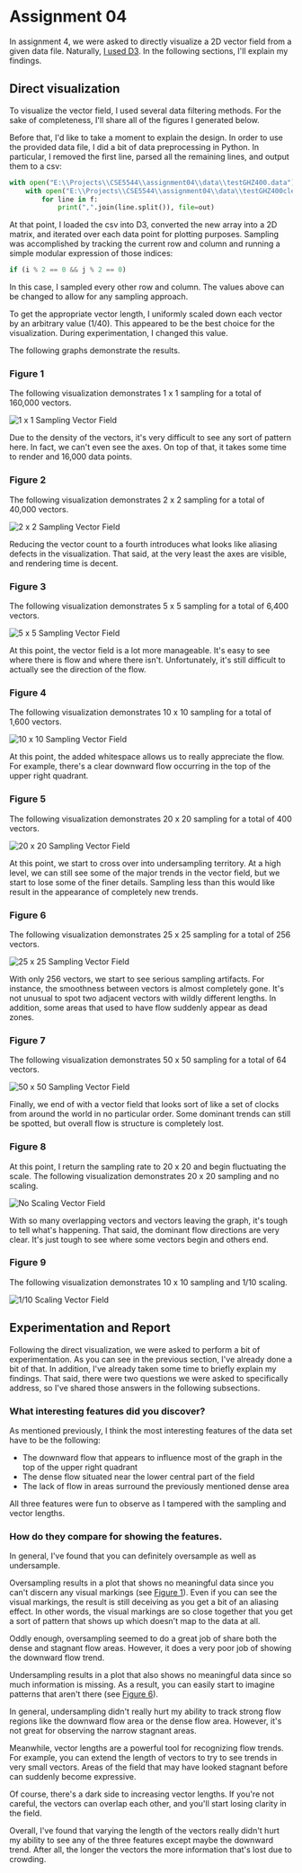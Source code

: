 # Assignment 04

In assignment 4, we were asked to directly visualize a 2D vector field from
a given data file. Naturally, [I used D3][1]. In the following sections, I'll
explain my findings.

## Direct visualization

To visualize the vector field, I used several data filtering methods. For the
sake of completeness, I'll share all of the figures I generated below.

Before that, I'd like to take a moment to explain the design. In order to
use the provided data file, I did a bit of data preprocessing in Python. In
particular, I removed the first line, parsed all the remaining lines, and
output them to a csv:

```python
with open("E:\\Projects\\CSE5544\\assignment04\\data\\testGHZ400.data") as f:
    with open("E:\\Projects\\CSE5544\\assignment04\\data\\testGHZ400clean.data", "w") as out:
        for line in f:
            print(",".join(line.split()), file=out)
```

At that point, I loaded the csv into D3, converted the new array into a 2D
matrix, and iterated over each data point for plotting purposes. Sampling
was accomplished by tracking the current row and column and running a simple
modular expression of those indices:

```javascript
if (i % 2 == 0 && j % 2 == 0)
```

In this case, I sampled every other row and column. The values above can be
changed to allow for any sampling approach.

To get the appropriate vector length, I uniformly scaled down each vector by
an arbitrary value (1/40). This appeared to be the best choice for the
visualization. During experimentation, I changed this value.

The following graphs demonstrate the results.

### Figure 1

The following visualization demonstrates 1 x 1 sampling for a total of 160,000
vectors.

![1 x 1 Sampling Vector Field][2]

Due to the density of the vectors, it's very difficult to see any sort of
pattern here. In fact, we can't even see the axes. On top of that, it takes
some time to render and 16,000 data points.

### Figure 2

The following visualization demonstrates 2 x 2 sampling for a total of 40,000
vectors.

![2 x 2 Sampling Vector Field][3]

Reducing the vector count to a fourth introduces what looks like aliasing defects
in the visualization. That said, at the very least the axes are visible, and
rendering time is decent.

### Figure 3

The following visualization demonstrates 5 x 5 sampling for a total of 6,400
vectors.

![5 x 5 Sampling Vector Field][4]

At this point, the vector field is a lot more manageable. It's easy to see where
there is flow and where there isn't. Unfortunately, it's still difficult to
actually see the direction of the flow.

### Figure 4

The following visualization demonstrates 10 x 10 sampling for a total of 1,600
vectors.

![10 x 10 Sampling Vector Field][5]

At this point, the added whitespace allows us to really appreciate the
flow. For example, there's a clear downward flow occurring in the top of the
upper right quadrant.

### Figure 5

The following visualization demonstrates 20 x 20 sampling for a total of 400
vectors.

![20 x 20 Sampling Vector Field][6]

At this point, we start to cross over into undersampling territory. At a high
level, we can still see some of the major trends in the vector field, but we
start to lose some of the finer details. Sampling less than this would like
result in the appearance of completely new trends.

### Figure 6

The following visualization demonstrates 25 x 25 sampling for a total of 256
vectors.

![25 x 25 Sampling Vector Field][7]

With only 256 vectors, we start to see serious sampling artifacts. For instance,
the smoothness between vectors is almost completely gone. It's not unusual to
spot two adjacent vectors with wildly different lengths. In addition, some areas
that used to have flow suddenly appear as dead zones.

### Figure 7

The following visualization demonstrates 50 x 50 sampling for a total of 64
vectors.

![50 x 50 Sampling Vector Field][8]

Finally, we end of with a vector field that looks sort of like a set of clocks
from around the world in no particular order. Some dominant trends can still be
spotted, but overall flow is structure is completely lost.

### Figure 8

At this point, I return the sampling rate to 20 x 20 and begin fluctuating the
scale. The following visualization demonstrates 20 x 20 sampling and no scaling.

![No Scaling Vector Field][9]

With so many overlapping vectors and vectors leaving the graph, it's tough to
tell what's happening. That said, the dominant flow directions are very clear.
It's just tough to see where some vectors begin and others end.

### Figure 9

The following visualization demonstrates 10 x 10 sampling and 1/10 scaling.

![1/10 Scaling Vector Field][10]

## Experimentation and Report

Following the direct visualization, we were asked to perform a bit of
experimentation. As you can see in the previous section, I've already done a bit
of that. In addition, I've already taken some time to briefly explain my
findings. That said, there were two questions we were asked to specifically
address, so I've shared those answers in the following subsections.

### What interesting features did you discover?

As mentioned previously, I think the most interesting features of the data set
have to be the following:

- The downward flow that appears to influence most of the graph in the top
of the upper right quadrant
- The dense flow situated near the lower central part of the field
- The lack of flow in areas surround the previously mentioned dense area

All three features were fun to observe as I tampered with the sampling and
vector lengths.

### How do they compare for showing the features.

In general, I've found that you can definitely oversample as well as undersample.

Oversampling results in a plot that shows no meaningful data since you can't
discern any visual markings (see [Figure 1][2]). Even if you can see the visual
markings, the result is still deceiving as you get a bit of an aliasing effect.
In other words, the visual markings are so close together that you get a sort
of pattern that shows up which doesn't map to the data at all.

Oddly enough, oversampling seemed to do a great job of share both the dense
and stagnant flow areas. However, it does a very poor job of showing the
downward flow trend.

Undersampling results in a plot that also shows no meaningful data since so
much information is missing. As a result, you can easily start to imagine
patterns that aren't there (see [Figure 6][7]).

In general, undersampling didn't really hurt my ability to track strong flow
regions like the downward flow area or the dense flow area. However, it's not
great for observing the narrow stagnant areas.

Meanwhile, vector lengths are a powerful tool for recognizing flow trends.
For example, you can extend the length of vectors to try to see trends in
very small vectors. Areas of the field that may have looked stagnant before can
suddenly become expressive.

Of course, there's a dark side to increasing vector lengths. If you're not
careful, the vectors can overlap each other, and you'll start losing clarity in
the field.

Overall, I've found that varying the length of the vectors really didn't hurt my
ability to see any of the three features except maybe the downward trend. After
all, the longer the vectors the more information that's lost due to crowding.

[1]: assignment03.html
[2]: assets/1-by-1-sampling.JPG
[3]: assets/2-by-2-sampling.JPG
[4]: assets/5-by-5-sampling.JPG
[5]: assets/10-by-10-sampling.JPG
[6]: assets/20-by-20-sampling.JPG
[7]: assets/25-by-25-sampling.JPG
[8]: assets/50-by-50-sampling.JPG
[9]: assets/20-by-20-sampling-no-scale.JPG
[10]: assets/20-by-20-sampling-10-scale.JPG
